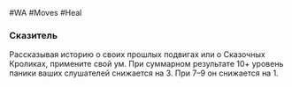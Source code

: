 #WA #Moves #Heal 

### Сказитель  
Рассказывая историю о своих прошлых подвигах  или о Сказочных Кроликах, примените свой ум.  При суммарном результате 10+ уровень паники  ваших слушателей снижается на 3. При 7–9 он снижается на 1.
